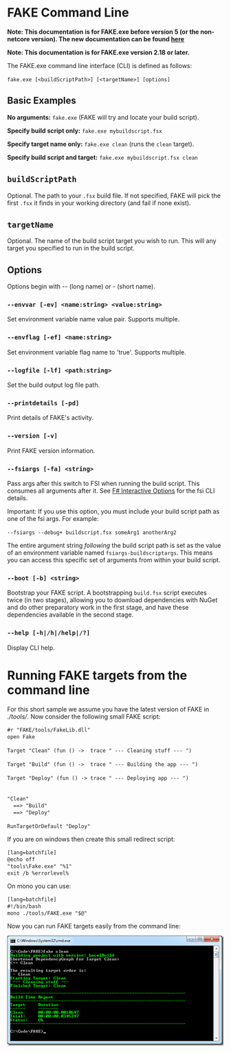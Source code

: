 # FAKE Command Line

**Note:  This documentation is for FAKE.exe before version 5 (or the non-netcore version). The new documentation can be found [here](fake-commandline.html)**

**Note:  This documentation is for FAKE.exe version 2.18 or later.**

The FAKE.exe command line interface (CLI) is defined as follows:

`fake.exe [<buildScriptPath>] [<targetName>] [options]`

## Basic Examples

**No arguments:** `fake.exe` (FAKE will try and locate your build script).

**Specify build script only:** `fake.exe mybuildscript.fsx`

**Specify target name only:** `fake.exe clean` (runs the `clean` target).

**Specify build script and target:** `fake.exe mybuildscript.fsx clean`

## `buildScriptPath`

Optional.  The path to your `.fsx` build file.  If not specified, FAKE will pick the first `.fsx` it finds in your working directory (and fail if none exist).

## `targetName`

Optional.  The name of the build script target you wish to run.  This will any target you specified to run in the build script.  

## Options

Options begin with -- (long name) or - (short name).

### `--envvar [-ev] <name:string> <value:string>`

Set environment variable name value pair. Supports multiple. 

### `--envflag [-ef] <name:string>`

Set environment variable flag name to 'true'. Supports multiple.               

### `--logfile [-lf] <path:string>`

Set the build output log file path.                                                   

### `--printdetails [-pd]`

Print details of FAKE's activity.                                                 

### `--version [-v]`

Print FAKE version information.                                                         

### `--fsiargs [-fa] <string>`

Pass args after this switch to FSI when running the build script.  This consumes all arguments after it.  See [F# Interactive Options](http://msdn.microsoft.com/en-us/library/dd233172.aspx) for the fsi CLI details.

Important:  If you use this option, you must include your build script path as one of the fsi args.  For example:

`--fsiargs --debug+ buildscript.fsx someArg1 anotherArg2`

The entire argument string *following* the build script path is set as the value of an environment variable named `fsiargs-buildscriptargs`.  This means you can access this specific set of arguments from within your build script.

### `--boot [-b] <string>`

Bootstrap your FAKE script.  A bootstrapping `build.fsx` script executes twice (in two stages), allowing you to download dependencies with NuGet and do other preparatory work in the first stage, and have these dependencies available in the second stage.

### `--help [-h|/h|/help|/?]`

Display CLI help.
                                                                                                         


# Running FAKE targets from the command line

For this short sample we assume you have the latest version of FAKE in *./tools/*. Now consider the following small FAKE script:

	#r "FAKE/tools/FakeLib.dll"
	open Fake 
 
	Target "Clean" (fun () ->  trace " --- Cleaning stuff --- ")
 
	Target "Build" (fun () ->  trace " --- Building the app --- ")
 
	Target "Deploy" (fun () -> trace " --- Deploying app --- ")
 
 
	"Clean"
	  ==> "Build"
	  ==> "Deploy"
 
	RunTargetOrDefault "Deploy"

If you are on windows then create this small redirect script:

	[lang=batchfile]
	@echo off
	"tools\Fake.exe" "%1"
	exit /b %errorlevel%

On mono you can use:

	[lang=batchfile]
	#!/bin/bash
    mono ./tools/FAKE.exe "$@"

Now you can run FAKE targets easily from the command line:

![alt text](pics/commandline/cmd.png "Running FAKE from cmd")
